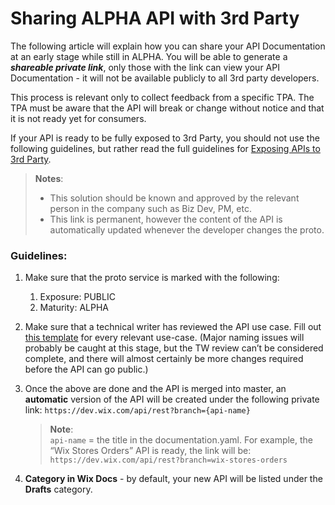 # Sharing ALPHA API with 3rd Party

The following article will explain how you can share your API Documentation at an early stage while still in ALPHA. You will be able to generate a ***shareable private link***, only those with the link can view your API Documentation - it will not be available publicly to all 3rd party developers.

This process is relevant only to collect feedback from a specific TPA. The TPA must be aware that the API will break or change without notice and that it is not ready yet for consumers.

If your API is ready to be fully exposed to 3rd Party, you should not use the following guidelines, but rather read the full guidelines for [Exposing APIs to 3rd Party](./exposing-to-3rd-party.md).

> **Notes**:  
> - This solution should be known and approved by the relevant person in the company such as Biz Dev, PM, etc.  
> - This link is permanent, however the content of the API is automatically updated whenever the developer changes the proto. 

### Guidelines:
1. Make sure that the proto service is marked with the following:
   1. Exposure: PUBLIC
   1. Maturity: ALPHA
1. Make sure that a technical writer has reviewed the API use case. Fill out [this template](https://docs.google.com/document/d/1l4Z8cV1ddQdp5apP82j-yMzDExoQBxd0iV0ZuZl7T4Q/edit?usp=sharing) for every relevant use-case. (Major naming issues will probably be caught at this stage, but the TW review can’t be considered complete, and there will almost certainly be more changes required before the API can go public.)
1. Once the above are done and the API is merged into master, an **automatic** version of the API will be created under the following private link: `https://dev.wix.com/api/rest?branch={api-name}`  
   > **Note**:  
   > `api-name` = the title in the documentation.yaml. For example, the “Wix Stores Orders” API is ready, the link will be: `https://dev.wix.com/api/rest?branch=wix-stores-orders`

1. **Category in Wix Docs** - by default, your new API will be listed under the **Drafts** category.
